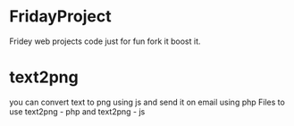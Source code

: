 # FridayProject
Fridey web projects code just for fun fork it boost it. 

# text2png
you can convert text to png using js and send it on email using php
Files to use text2png - php and text2png - js 



